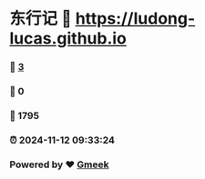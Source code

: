 # 东行记 :link: https://ludong-lucas.github.io 
### :page_facing_up: [3](https://ludong-lucas.github.io/tag.html) 
### :speech_balloon: 0 
### :hibiscus: 1795 
### :alarm_clock: 2024-11-12 09:33:24 
### Powered by :heart: [Gmeek](https://github.com/Meekdai/Gmeek)
